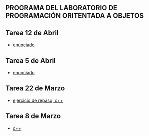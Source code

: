 ## PROGRAMA DEL LABORATORIO DE PROGRAMACIÓN ORITENTADA A OBJETOS

## Tarea 12 de Abril
- [enunciado](https://github.com/materiasipm/ejercicios/tree/master/2021/abril/12/enunciado.txt)

## Tarea 5 de Abril
- [enunciado](https://github.com/materiasipm/ejercicios/blob/master/2021/abril/5/enunciado.txt)

## Tarea 22 de Marzo
- [ejercicio de repaso, c++](https://github.com/materiasipm/ejercicios/blob/master/2021/marzo/22/repaso.txt)

## Tarea 8 de Marzo
- [c++](https://github.com/materiasipm/ejercicios/tree/master/marzo/11/cpp)
